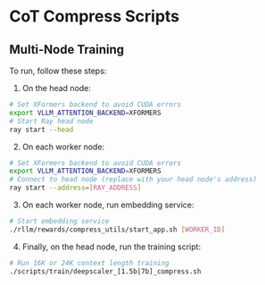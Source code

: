 
# CoT Compress Scripts

## Multi-Node Training
To run, follow these steps:
1. On the head node:
```bash
# Set XFormers backend to avoid CUDA errors
export VLLM_ATTENTION_BACKEND=XFORMERS
# Start Ray head node
ray start --head
```

2. On each worker node:
```bash
# Set XFormers backend to avoid CUDA errors
export VLLM_ATTENTION_BACKEND=XFORMERS
# Connect to head node (replace with your head node's address)
ray start --address=[RAY_ADDRESS]
```

3. On each worker node, run embedding service:
```bash
# Start embedding service
./rllm/rewards/compress_utils/start_app.sh [WORKER_ID]
```

4. Finally, on the head node, run the training script:
```bash
# Run 16K or 24K context length training
./scripts/train/deepscaler_[1.5b|7b]_compress.sh
```
